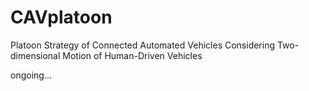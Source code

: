 # CAVplatoon
Platoon Strategy of Connected Automated Vehicles Considering Two-dimensional Motion of Human-Driven Vehicles

ongoing...
